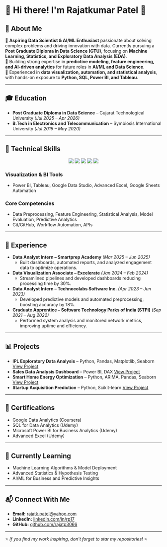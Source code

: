 # 👋 Hi there! I'm Rajatkumar Patel 🚀  

## 📌 About Me  
🔹 **Aspiring Data Scientist & AI/ML Enthusiast** passionate about solving complex problems and driving innovation with data. Currently pursuing a **Post Graduate Diploma in Data Science (GTU)**, focusing on **Machine Learning, Statistics, and Exploratory Data Analysis (EDA)**.  
🔹 Building strong expertise in **predictive modeling, feature engineering, and AI-driven analytics** for future roles in **AI/ML and Data Science**.  
🔹 Experienced in **data visualization, automation, and statistical analysis**, with hands-on exposure to **Python, SQL, Power BI, and Tableau**.  

---

## 🎓 Education  
- **Post Graduate Diploma in Data Science** – Gujarat Technological University _(Jul 2025 – Apr 2026)_  
- **B.Tech in Electronics and Telecommunication** – Symbiosis International University _(Jul 2016 – May 2020)_  

---

## 🚀 Technical Skills  

<p align="center">  
  <img src="https://img.shields.io/badge/Python-3670A0?style=for-the-badge&logo=python&logoColor=white" />  
  <img src="https://img.shields.io/badge/SQL-4479A1?style=for-the-badge&logo=postgresql&logoColor=white" />  
  <img src="https://img.shields.io/badge/Machine%20Learning-F7931E?style=for-the-badge&logo=scikit-learn&logoColor=white" />  
  <img src="https://img.shields.io/badge/Statistics-008080?style=for-the-badge&logoColor=white" />  
  <img src="https://img.shields.io/badge/EDA%20%26%20Data%20Cleaning-FF6F00?style=for-the-badge&logo=data&logoColor=white" />  
</p>  

### **Visualization & BI Tools**  
- Power BI, Tableau, Google Data Studio, Advanced Excel, Google Sheets Automation  

### **Core Competencies**  
- Data Preprocessing, Feature Engineering, Statistical Analysis, Model Evaluation, Predictive Analytics  
- Git/GitHub, Workflow Automation, APIs  

---

## 💼 Experience  
- **Data Analyst Intern – Smartprep Academy** _(Mar 2025 – Jun 2025)_  
  - Built dashboards, automated reports, and analyzed engagement data to optimize operations.  
- **Data Visualization Associate – Excelerate** _(Jan 2024 – Feb 2024)_  
  - Streamlined pipelines and developed dashboards reducing processing time by 30%.  
- **Data Analyst Intern – Technocolabs Software Inc.** _(Apr 2023 – Jun 2023)_  
  - Developed predictive models and automated preprocessing, boosting accuracy by 18%.  
- **Graduate Apprentice – Software Technology Parks of India (STPI)** _(Sep 2021 – Aug 2022)_  
  - Performed system analysis and monitored network metrics, improving uptime and efficiency.  

---

## 📊 Projects  
- **IPL Exploratory Data Analysis** – Python, Pandas, Matplotlib, Seaborn [View Project](https://github.com/rajatp3066/EDA-for-IPL-Dataset)  
- **Sales Data Analysis Dashboard** – Power BI, DAX [View Project](https://github.com/rajatp3066/Sales-Data-Analysis-Dashboard)  
- **Smart Home Energy Optimization** – Python, ARIMA, Pandas, Seaborn [View Project](https://github.com/rajatp3066/smart-home-energy-optimization)  
- **Startup Acquisition Prediction** – Python, Scikit-learn [View Project](https://github.com/rajatp3066/Predictive-Analysis-of-Startup-Acquisition-Status)  

---

## 📜 Certifications  
- Google Data Analytics (Coursera)  
- SQL for Data Analytics (Udemy)  
- Microsoft Power BI for Business Analytics (Udemy)  
- Advanced Excel (Udemy)  

---

## 🌱 Currently Learning  
- Machine Learning Algorithms & Model Deployment  
- Advanced Statistics & Hypothesis Testing  
- AI/ML for Business and Predictive Insights  

---

## 📬 Connect With Me  
- **Email:** [rajatk.patel@yahoo.com](mailto:rajatk.patel@yahoo.com)  
- **LinkedIn:** [linkedin.com/in/rp17](https://www.linkedin.com/in/rp17/)  
- **GitHub:** [github.com/rajatp3066](https://github.com/rajatp3066)  

---

⭐ _If you find my work inspiring, don’t forget to star my repositories!_ ⭐
